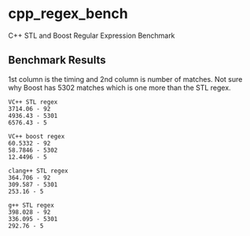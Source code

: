 # cpp_regex_bench
C++ STL and Boost Regular Expression Benchmark

## Benchmark Results

1st column is the timing and 2nd column is number of matches. Not sure why Boost has 5302 matches which is one more than the STL regex.

```
VC++ STL regex
3714.06 - 92
4936.43 - 5301
6576.43 - 5

VC++ boost regex
60.5332 - 92
58.7846 - 5302
12.4496 - 5

clang++ STL regex
364.706 - 92
309.587 - 5301
253.16 - 5

g++ STL regex
398.028 - 92
336.095 - 5301
292.76 - 5
```

